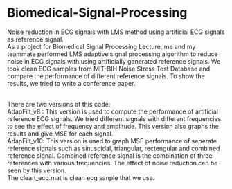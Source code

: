 # Biomedical-Signal-Processing
Noise reduction in ECG signals with LMS method using artificial ECG signals as reference signal.
<br> As a project for Biomedical Signal Processing Lecture, me and my teammate performed LMS adaptive signal processing algorithm to reduce noise in ECG signals with using artificially generated reference signals. We took clean ECG samples from MIT-BIH Noise Stress Test Database and compare the performance of different reference signals. To show the results, we tried to write a conference paper. 

<br>There are two versions of this code: 
<br> AdapFilt_v8 : This version is used to compute the performance of artificial reference ECG signals. We tried different signals with different frequencies to see the effect of frequency and amplitude. This version also graphs the results and give MSE for each signal.
<br> AdapFilt_v10: This version is used to graph MSE performance of seperate reference signals such as sinusoidal, triangular, rectengular and combined reference signal. Combined reference signal is the combination of three references with various frequencies. The effect of noise reduction cen be seen by this version.
<br>
The clean_ecg.mat is clean ecg sanple that we use. 
